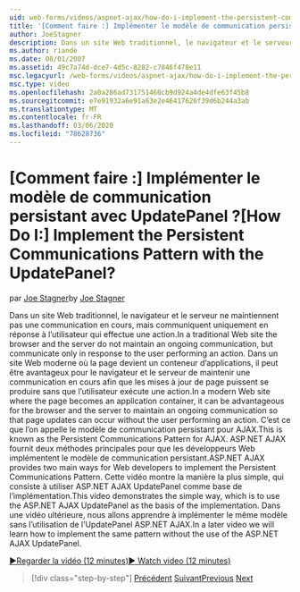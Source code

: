 ```yaml
---
uid: web-forms/videos/aspnet-ajax/how-do-i-implement-the-persistent-communications-pattern-with-the-updatepanel
title: '[Comment faire :] Implémenter le modèle de communication persistant avec UpdatePanel ? | Microsoft Docs'
author: JoeStagner
description: Dans un site Web traditionnel, le navigateur et le serveur ne maintiennent pas une communication en cours, mais communiquent uniquement en réponse à l’utilisateur qui effectue une action...
ms.author: riande
ms.date: 08/01/2007
ms.assetid: 49c7a74d-dce7-4d5c-8282-c7846f478e11
msc.legacyurl: /web-forms/videos/aspnet-ajax/how-do-i-implement-the-persistent-communications-pattern-with-the-updatepanel
msc.type: video
ms.openlocfilehash: 2a0a286ad731751460cb9d924a4de4dfe63f45b8
ms.sourcegitcommit: e7e91932a6e91a63e2e46417626f39d6b244a3ab
ms.translationtype: MT
ms.contentlocale: fr-FR
ms.lasthandoff: 03/06/2020
ms.locfileid: "78628736"
---
```

# <a name="how-do-i-implement-the-persistent-communications-pattern-with-the-updatepanel"></a><span data-ttu-id="e8d72-104">[Comment faire :] Implémenter le modèle de communication persistant avec UpdatePanel ?</span><span class="sxs-lookup"><span data-stu-id="e8d72-104">[How Do I:] Implement the Persistent Communications Pattern with the UpdatePanel?</span></span>

<span data-ttu-id="e8d72-105">par [Joe Stagner](https://github.com/JoeStagner)</span><span class="sxs-lookup"><span data-stu-id="e8d72-105">by [Joe Stagner](https://github.com/JoeStagner)</span></span>

<span data-ttu-id="e8d72-106">Dans un site Web traditionnel, le navigateur et le serveur ne maintiennent pas une communication en cours, mais communiquent uniquement en réponse à l’utilisateur qui effectue une action.</span><span class="sxs-lookup"><span data-stu-id="e8d72-106">In a traditional Web site the browser and the server do not maintain an ongoing communication, but communicate only in response to the user performing an action.</span></span> <span data-ttu-id="e8d72-107">Dans un site Web moderne où la page devient un conteneur d’applications, il peut être avantageux pour le navigateur et le serveur de maintenir une communication en cours afin que les mises à jour de page puissent se produire sans que l’utilisateur exécute une action.</span><span class="sxs-lookup"><span data-stu-id="e8d72-107">In a modern Web site where the page becomes an application container, it can be advantageous for the browser and the server to maintain an ongoing communication so that page updates can occur without the user performing an action.</span></span> <span data-ttu-id="e8d72-108">C’est ce que l’on appelle le modèle de communication persistant pour AJAX.</span><span class="sxs-lookup"><span data-stu-id="e8d72-108">This is known as the Persistent Communications Pattern for AJAX.</span></span> <span data-ttu-id="e8d72-109">ASP.NET AJAX fournit deux méthodes principales pour que les développeurs Web implémentent le modèle de communication persistant.</span><span class="sxs-lookup"><span data-stu-id="e8d72-109">ASP.NET AJAX provides two main ways for Web developers to implement the Persistent Communications Pattern.</span></span> <span data-ttu-id="e8d72-110">Cette vidéo montre la manière la plus simple, qui consiste à utiliser ASP.NET AJAX UpdatePanel comme base de l’implémentation.</span><span class="sxs-lookup"><span data-stu-id="e8d72-110">This video demonstrates the simple way, which is to use the ASP.NET AJAX UpdatePanel as the basis of the implementation.</span></span> <span data-ttu-id="e8d72-111">Dans une vidéo ultérieure, nous allons apprendre à implémenter le même modèle sans l’utilisation de l’UpdatePanel ASP.NET AJAX.</span><span class="sxs-lookup"><span data-stu-id="e8d72-111">In a later video we will learn how to implement the same pattern without the use of the ASP.NET AJAX UpdatePanel.</span></span>

[<span data-ttu-id="e8d72-112">&#9654;Regarder la vidéo (12 minutes)</span><span class="sxs-lookup"><span data-stu-id="e8d72-112">&#9654; Watch video (12 minutes)</span></span>](https://channel9.msdn.com/Blogs/ASP-NET-Site-Videos/how-do-i-implement-the-persistent-communications-pattern-with-the-updatepanel)

> [!div class="step-by-step"]
> <span data-ttu-id="e8d72-113">[Précédent](how-do-i-use-the-conditional-updatemode-of-the-updatepanel.md)
> [Suivant](how-do-i-localize-an-aspnet-ajax-application.md)</span><span class="sxs-lookup"><span data-stu-id="e8d72-113">[Previous](how-do-i-use-the-conditional-updatemode-of-the-updatepanel.md)
[Next](how-do-i-localize-an-aspnet-ajax-application.md)</span></span>
